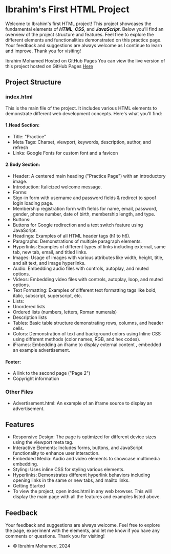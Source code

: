 # Ibrahim's First HTML Project
Welcome to Ibrahim's first HTML project! This project showcases the fundamental elements of ***HTML***, ***CSS***, and ***JavaScript***. Below you'll find an overview of the project structure and features.
Feel free to explore the different elements and functionalities demonstrated on this practice page. Your feedback and suggestions are always welcome as I continue to learn and improve. Thank you for visiting!

Ibrahim Mohamed
Hosted on GitHub Pages
You can view the live version of this project hosted on GitHub Pages [ Here ](https://ibrahimakmohamed.github.io/V1/)

## Project Structure

### index.html
This is the main file of the project. It includes various HTML elements to demonstrate different web development concepts. Here's what you'll find:

#### 1.Head Section:

- Title: "Practice"
- Meta Tags: Charset, viewport, keywords, description, author, and refresh
- Links: Google Fonts for custom font and a favicon
#### 2.Body Section:

- Header: A centered main heading ("Practice Page") with an introductory image.
- Introduction: Italicized welcome message.
- Forms:
- Sign-in form with username and password fields & redirect to spoof login loading page.
- Membership registration form with fields for name, email, password, gender, phone number, date of birth, membership length, and type.
- Buttons:
- Buttons for Google redirection and a text switch feature using JavaScript.
- Headings: Examples of all HTML header tags (h1 to h6).
- Paragraphs: Demonstrations of multiple paragraph elements.
- Hyperlinks: Examples of different types of links including external, same tab, new tab, email, and titled links.
- Images: Usage of images with various attributes like width, height, title, and alt text, and image hyperlinks.
- Audio: Embedding audio files with controls, autoplay, and muted options.
- Videos: Embedding video files with controls, autoplay, loop, and muted options.
- Text Formatting: Examples of different text formatting tags like bold, italic, subscript, superscript, etc.
- Lists:
- Unordered lists
- Ordered lists (numbers, letters, Roman numerals)
- Description lists
- Tables: Basic table structure demonstrating rows, columns, and header cells.
- Colors: Demonstration of text and background colors using Inline CSS using different methods (color names, RGB, and hex codes).
- iFrames: Embedding an iframe to display external content , embedded an example advertisement.
#### Footer:

- A link to the second page ("Page 2")
- Copyright information

### Other Files
- Advertisement.html: An example of an iframe source to display an advertisement.

## Features
- Responsive Design: The page is optimized for different device sizes using the viewport meta tag.
- Interactive Elements: Includes forms, buttons, and JavaScript functionality to enhance user interaction.
- Embedded Media: Audio and video elements to showcase multimedia embedding.
- Styling: Uses inline CSS for styling various elements.
- Hyperlinks: Demonstrates different hyperlink behaviors including opening links in the same or new tabs, and mailto links.
- Getting Started
- To view the project, open index.html in any web browser. This will display the main page with all the features and examples listed above.

## Feedback
Your feedback and suggestions are always welcome. Feel free to explore the page, experiment with the elements, and let me know if you have any comments or questions. Thank you for visiting!

- © Ibrahim Mohamed, 2024

